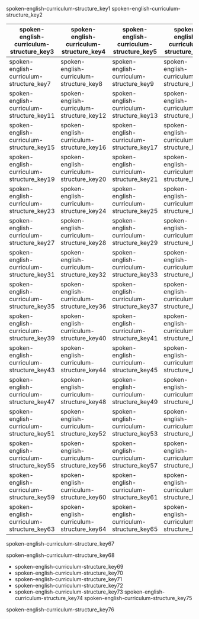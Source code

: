 spoken-english-curriculum-structure_key1
spoken-english-curriculum-structure_key2


|spoken-english-curriculum-structure_key3|spoken-english-curriculum-structure_key4|spoken-english-curriculum-structure_key5|spoken-english-curriculum-structure_key6|
|-----------|-----------|-----------|-----------|
|spoken-english-curriculum-structure_key7|spoken-english-curriculum-structure_key8|spoken-english-curriculum-structure_key9|spoken-english-curriculum-structure_key10|
|spoken-english-curriculum-structure_key11|spoken-english-curriculum-structure_key12|spoken-english-curriculum-structure_key13|spoken-english-curriculum-structure_key14|
|spoken-english-curriculum-structure_key15|spoken-english-curriculum-structure_key16|spoken-english-curriculum-structure_key17|spoken-english-curriculum-structure_key18|
|spoken-english-curriculum-structure_key19|spoken-english-curriculum-structure_key20|spoken-english-curriculum-structure_key21|spoken-english-curriculum-structure_key22|
|spoken-english-curriculum-structure_key23|spoken-english-curriculum-structure_key24|spoken-english-curriculum-structure_key25|spoken-english-curriculum-structure_key26|
|spoken-english-curriculum-structure_key27|spoken-english-curriculum-structure_key28|spoken-english-curriculum-structure_key29|spoken-english-curriculum-structure_key30|
|spoken-english-curriculum-structure_key31|spoken-english-curriculum-structure_key32|spoken-english-curriculum-structure_key33|spoken-english-curriculum-structure_key34|
|spoken-english-curriculum-structure_key35|spoken-english-curriculum-structure_key36|spoken-english-curriculum-structure_key37|spoken-english-curriculum-structure_key38|
|spoken-english-curriculum-structure_key39|spoken-english-curriculum-structure_key40|spoken-english-curriculum-structure_key41|spoken-english-curriculum-structure_key42|
|spoken-english-curriculum-structure_key43|spoken-english-curriculum-structure_key44|spoken-english-curriculum-structure_key45|spoken-english-curriculum-structure_key46|
|spoken-english-curriculum-structure_key47|spoken-english-curriculum-structure_key48|spoken-english-curriculum-structure_key49|spoken-english-curriculum-structure_key50|
|spoken-english-curriculum-structure_key51|spoken-english-curriculum-structure_key52|spoken-english-curriculum-structure_key53|spoken-english-curriculum-structure_key54|
|spoken-english-curriculum-structure_key55|spoken-english-curriculum-structure_key56|spoken-english-curriculum-structure_key57|spoken-english-curriculum-structure_key58|
|spoken-english-curriculum-structure_key59|spoken-english-curriculum-structure_key60|spoken-english-curriculum-structure_key61|spoken-english-curriculum-structure_key62|
|spoken-english-curriculum-structure_key63|spoken-english-curriculum-structure_key64|spoken-english-curriculum-structure_key65|spoken-english-curriculum-structure_key66|

spoken-english-curriculum-structure_key67


spoken-english-curriculum-structure_key68
* spoken-english-curriculum-structure_key69
* spoken-english-curriculum-structure_key70
* spoken-english-curriculum-structure_key71
* spoken-english-curriculum-structure_key72
* spoken-english-curriculum-structure_key73
spoken-english-curriculum-structure_key74
spoken-english-curriculum-structure_key75


spoken-english-curriculum-structure_key76
